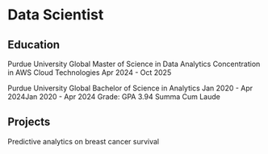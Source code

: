 # Data Scientist

## Education

Purdue University Global
Master of Science in Data Analytics
Concentration in AWS Cloud Technologies
Apr 2024 - Oct 2025

Purdue University Global
Bachelor of Science in Analytics
Jan 2020 - Apr 2024Jan 2020 - Apr 2024
Grade: GPA 3.94 Summa Cum Laude


## Projects

Predictive analytics on breast cancer survival
